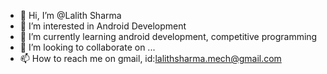 - 👋 Hi, I’m @Lalith Sharma
- 👀 I’m interested in Android Development
- 🌱 I’m currently learning android development, competitive programming
- 💞️ I’m looking to collaborate on ...
- 📫 How to reach me on gmail, id:lalithsharma.mech@gmail.com

<!---
Lalithsha/Lalithsha is a ✨ special ✨ repository because its `README.md` (this file) appears on your GitHub profile.
You can click the Preview link to take a look at your changes.
--->
